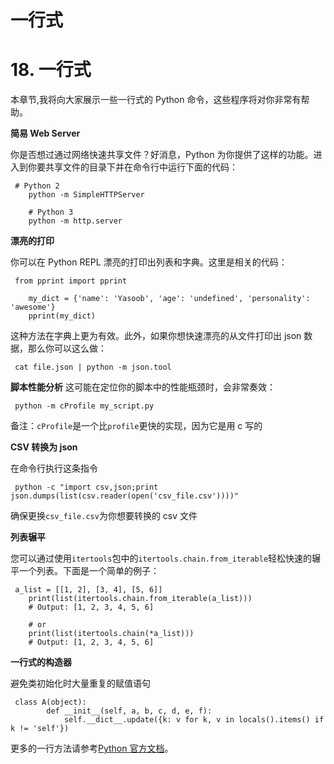 # 一行式

# 18\. 一行式

本章节,我将向大家展示一些一行式的 Python 命令，这些程序将对你非常有帮助。

**简易 Web Server**

你是否想过通过网络快速共享文件？好消息，Python 为你提供了这样的功能。进入到你要共享文件的目录下并在命令行中运行下面的代码：

```
 # Python 2
    python -m SimpleHTTPServer

    # Python 3
    python -m http.server 
```

**漂亮的打印**

你可以在 Python REPL 漂亮的打印出列表和字典。这里是相关的代码：

```
 from pprint import pprint

    my_dict = {'name': 'Yasoob', 'age': 'undefined', 'personality': 'awesome'}
    pprint(my_dict) 
```

这种方法在字典上更为有效。此外，如果你想快速漂亮的从文件打印出 json 数据，那么你可以这么做：

```
 cat file.json | python -m json.tool 
```

**脚本性能分析** 这可能在定位你的脚本中的性能瓶颈时，会非常奏效：

```
 python -m cProfile my_script.py 
```

备注：`cProfile`是一个比`profile`更快的实现，因为它是用 c 写的

**CSV 转换为 json**

在命令行执行这条指令

```
 python -c "import csv,json;print json.dumps(list(csv.reader(open('csv_file.csv'))))" 
```

确保更换`csv_file.csv`为你想要转换的 csv 文件

**列表辗平**

您可以通过使用`itertools`包中的`itertools.chain.from_iterable`轻松快速的辗平一个列表。下面是一个简单的例子：

```
 a_list = [[1, 2], [3, 4], [5, 6]]
    print(list(itertools.chain.from_iterable(a_list)))
    # Output: [1, 2, 3, 4, 5, 6]

    # or
    print(list(itertools.chain(*a_list)))
    # Output: [1, 2, 3, 4, 5, 6] 
```

**一行式的构造器**

避免类初始化时大量重复的赋值语句

```
 class A(object):
        def __init__(self, a, b, c, d, e, f):
            self.__dict__.update({k: v for k, v in locals().items() if k != 'self'}) 
```

更多的一行方法请参考[Python 官方文档](https://wiki.python.org/moin/Powerful%20Python%20One-Liners)。